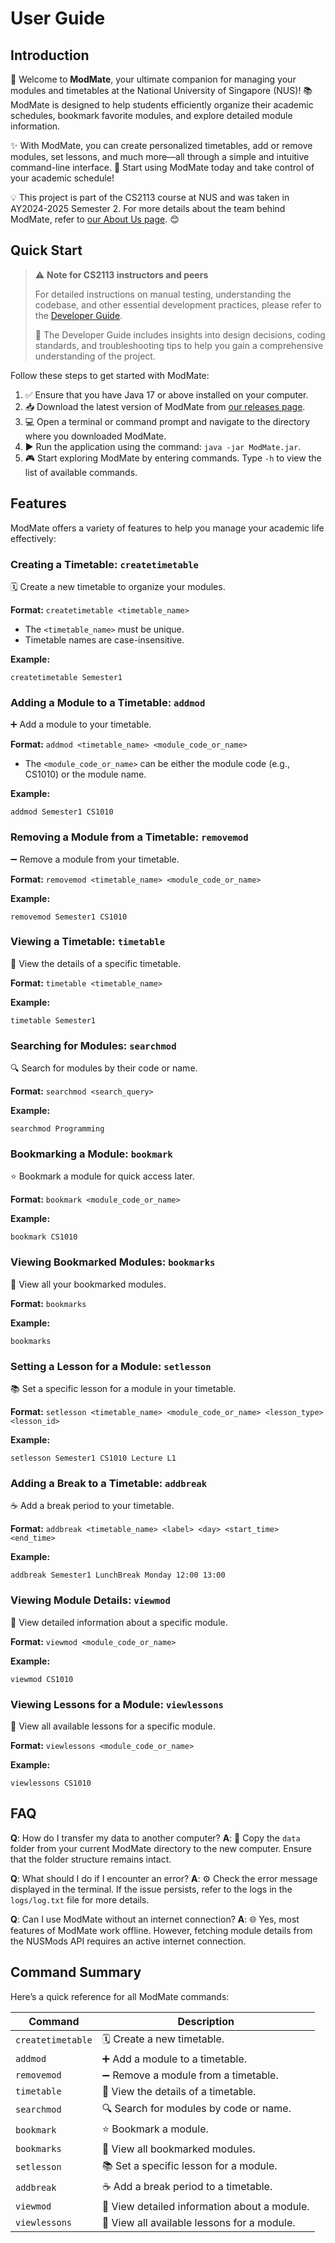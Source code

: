 # User Guide

## Introduction

🎉 Welcome to **ModMate**, your ultimate companion for managing your modules and timetables at the National University of Singapore (NUS)! 📚 ModMate is designed to help students efficiently organize their academic schedules, bookmark favorite modules, and explore detailed module information.

✨ With ModMate, you can create personalized timetables, add or remove modules, set lessons, and much more—all through a simple and intuitive command-line interface. 🚀 Start using ModMate today and take control of your academic schedule!

💡 This project is part of the CS2113 course at NUS and was taken in AY2024-2025 Semester 2. For more details about the team behind ModMate, refer to [our About Us page](AboutUs.md). 😊

## Quick Start

> ⚠️ **Note for CS2113 instructors and peers**
>
> For detailed instructions on manual testing, understanding the codebase, and other essential development practices, please refer to the [Developer Guide](DeveloperGuide.md).
>
> 📘 The Developer Guide includes insights into design decisions, coding standards, and troubleshooting tips to help you gain a comprehensive understanding of the project.

Follow these steps to get started with ModMate:

1. ✅ Ensure that you have Java 17 or above installed on your computer.
2. 📥 Download the latest version of ModMate from [our releases page](https://github.com/AY2425S2-CS2113-W12-1/tp/releases).
3. 💻 Open a terminal or command prompt and navigate to the directory where you downloaded ModMate.
4. ▶️ Run the application using the command: `java -jar ModMate.jar`.
5. 🎮 Start exploring ModMate by entering commands. Type `-h` to view the list of available commands.

## Features

ModMate offers a variety of features to help you manage your academic life effectively:

### Creating a Timetable: `createtimetable`
🗓️ Create a new timetable to organize your modules.

**Format:** `createtimetable <timetable_name>`

- The `<timetable_name>` must be unique.
- Timetable names are case-insensitive.

**Example:**
```
createtimetable Semester1
```

### Adding a Module to a Timetable: `addmod`
➕ Add a module to your timetable.

**Format:** `addmod <timetable_name> <module_code_or_name>`

- The `<module_code_or_name>` can be either the module code (e.g., CS1010) or the module name.

**Example:**
```
addmod Semester1 CS1010
```

### Removing a Module from a Timetable: `removemod`
➖ Remove a module from your timetable.

**Format:** `removemod <timetable_name> <module_code_or_name>`

**Example:**
```
removemod Semester1 CS1010
```

### Viewing a Timetable: `timetable`
👀 View the details of a specific timetable.

**Format:** `timetable <timetable_name>`

**Example:**
```
timetable Semester1
```

### Searching for Modules: `searchmod`
🔍 Search for modules by their code or name.

**Format:** `searchmod <search_query>`

**Example:**
```
searchmod Programming
```

### Bookmarking a Module: `bookmark`
⭐ Bookmark a module for quick access later.

**Format:** `bookmark <module_code_or_name>`

**Example:**
```
bookmark CS1010
```

### Viewing Bookmarked Modules: `bookmarks`
📑 View all your bookmarked modules.

**Format:** `bookmarks`

**Example:**
```
bookmarks
```

### Setting a Lesson for a Module: `setlesson`
📚 Set a specific lesson for a module in your timetable.

**Format:** `setlesson <timetable_name> <module_code_or_name> <lesson_type> <lesson_id>`

**Example:**
```
setlesson Semester1 CS1010 Lecture L1
```

### Adding a Break to a Timetable: `addbreak`
☕ Add a break period to your timetable.

**Format:** `addbreak <timetable_name> <label> <day> <start_time> <end_time>`

**Example:**
```
addbreak Semester1 LunchBreak Monday 12:00 13:00
```

### Viewing Module Details: `viewmod`
📖 View detailed information about a specific module.

**Format:** `viewmod <module_code_or_name>`

**Example:**
```
viewmod CS1010
```

### Viewing Lessons for a Module: `viewlessons`
📝 View all available lessons for a specific module.

**Format:** `viewlessons <module_code_or_name>`

**Example:**
```
viewlessons CS1010
```

## FAQ

**Q**: How do I transfer my data to another computer?
**A**: 📂 Copy the `data` folder from your current ModMate directory to the new computer. Ensure that the folder structure remains intact.

**Q**: What should I do if I encounter an error?
**A**: ⚙️ Check the error message displayed in the terminal. If the issue persists, refer to the logs in the `logs/log.txt` file for more details.

**Q**: Can I use ModMate without an internet connection?
**A**: 🌐 Yes, most features of ModMate work offline. However, fetching module details from the NUSMods API requires an active internet connection.

## Command Summary

Here’s a quick reference for all ModMate commands:

| Command                     | Description                                      |
|-----------------------------|--------------------------------------------------|
| `createtimetable`           | 🗓️ Create a new timetable.                      |
| `addmod`                    | ➕ Add a module to a timetable.                  |
| `removemod`                 | ➖ Remove a module from a timetable.             |
| `timetable`                 | 👀 View the details of a timetable.             |
| `searchmod`                 | 🔍 Search for modules by code or name.          |
| `bookmark`                  | ⭐ Bookmark a module.                            |
| `bookmarks`                 | 📑 View all bookmarked modules.                 |
| `setlesson`                 | 📚 Set a specific lesson for a module.          |
| `addbreak`                  | ☕ Add a break period to a timetable.            |
| `viewmod`                   | 📖 View detailed information about a module.    |
| `viewlessons`               | 📝 View all available lessons for a module.     |